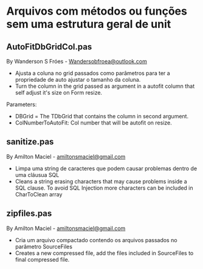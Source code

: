 # Arquivos com métodos ou funções sem uma estrutura geral de unit

## AutoFitDbGridCol.pas
By Wanderson S Fróes - Wandersobfroea@outlook.com

* Ajusta a coluna no grid passados como parâmetros para ter a propriedade de auto ajustar o tamanho da coluna.
* Turn the column in the grid passed as argument in a autofit column that self adjust it's size on Form resize.

Parameters: 
 - DBGrid = The TDbGrid that contains the column in second argument.
 - ColNumberToAutoFit: Col number that will be autofit on resize.
  
## sanitize.pas
By Amilton Maciel - amiltonsmaciel@gmail.com
- Limpa uma string de caracteres que podem causar problemas dentro de uma cláusua SQL
- Cleans a string erasing characters that may cause problems inside a SQL clause. To avoid SQL Injection more characters can be included in CharToClean array

## zipfiles.pas
By Amilton Maciel - amiltonsmaciel@gmail.com
- Cria um arquivo compactado contendo os arquivos passados no parâmetro SourceFiles
- Creates a new compressed file, add the files included in SourceFiles to final compressed file.
